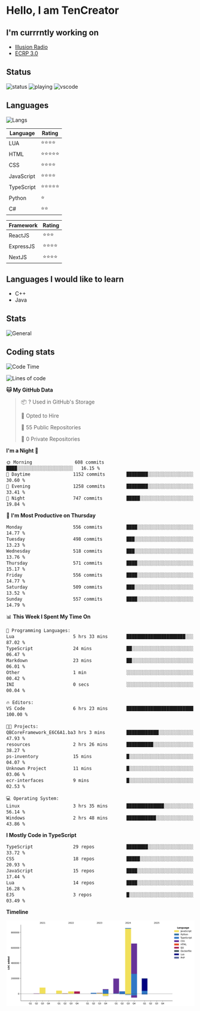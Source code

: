 # Hello, I am TenCreator

## I'm currrntly working on
- [Illusion Radio](https://illusionradio.co.uk/)
- [ECRP 3.0](http://github.com/Emerald-Coast-Roleplay/)

## Status
![status](https://api.statusbadges.me/badge/status/518334475038359555?simple=true&style=for-the-badge)
![playing](https://api.statusbadges.me/badge/playing/518334475038359555?style=for-the-badge)
![vscode](https://api.statusbadges.me/badge/vscode/518334475038359555?style=for-the-badge)

## Languages
![Langs](https://github-readme-stats.vercel.app/api/top-langs/?username=tencreator&layout=compact&theme=radical)


|Language|Rating|
|--------|------|
|LUA|⭐️⭐️⭐️⭐️|
|HTML|⭐️⭐️⭐️⭐️⭐️|
|CSS|⭐️⭐️⭐️⭐️|
|JavaScript|⭐️⭐️⭐️⭐️|
|TypeScript|⭐️⭐️⭐️⭐️⭐️|
|Python|⭐️|
|C#|⭐️⭐️ |

|Framework|Rating|
|--------|------|
|ReactJS|⭐️⭐️⭐|
|ExpressJS|⭐️⭐️⭐️⭐️|
|NextJS|⭐️⭐️⭐⭐️|

## Languages I would like to learn
- C++
- Java

## Stats
![General](https://github-readme-stats.vercel.app/api?username=tencreator&show_icons=true&theme=radical)

## Coding stats

<!--START_SECTION:waka-->
![Code Time](http://img.shields.io/badge/Code%20Time-510%20hrs%2027%20mins-blue)

![Lines of code](https://img.shields.io/badge/From%20Hello%20World%20I%27ve%20Written-2.2%20million%20lines%20of%20code-blue)

**🐱 My GitHub Data** 

> 📦 ? Used in GitHub's Storage 
 > 
> 💼 Opted to Hire
 > 
> 📜 55 Public Repositories 
 > 
> 🔑 0 Private Repositories 
 > 
**I'm a Night 🦉** 

```text
🌞 Morning                608 commits         ████░░░░░░░░░░░░░░░░░░░░░   16.15 % 
🌆 Daytime                1152 commits        ████████░░░░░░░░░░░░░░░░░   30.60 % 
🌃 Evening                1258 commits        ████████░░░░░░░░░░░░░░░░░   33.41 % 
🌙 Night                  747 commits         █████░░░░░░░░░░░░░░░░░░░░   19.84 % 
```
📅 **I'm Most Productive on Thursday** 

```text
Monday                   556 commits         ████░░░░░░░░░░░░░░░░░░░░░   14.77 % 
Tuesday                  498 commits         ███░░░░░░░░░░░░░░░░░░░░░░   13.23 % 
Wednesday                518 commits         ███░░░░░░░░░░░░░░░░░░░░░░   13.76 % 
Thursday                 571 commits         ████░░░░░░░░░░░░░░░░░░░░░   15.17 % 
Friday                   556 commits         ████░░░░░░░░░░░░░░░░░░░░░   14.77 % 
Saturday                 509 commits         ███░░░░░░░░░░░░░░░░░░░░░░   13.52 % 
Sunday                   557 commits         ████░░░░░░░░░░░░░░░░░░░░░   14.79 % 
```


📊 **This Week I Spent My Time On** 

```text
💬 Programming Languages: 
Lua                      5 hrs 33 mins       ██████████████████████░░░   87.02 % 
TypeScript               24 mins             ██░░░░░░░░░░░░░░░░░░░░░░░   06.47 % 
Markdown                 23 mins             ██░░░░░░░░░░░░░░░░░░░░░░░   06.01 % 
Other                    1 min               ░░░░░░░░░░░░░░░░░░░░░░░░░   00.42 % 
INI                      0 secs              ░░░░░░░░░░░░░░░░░░░░░░░░░   00.04 % 

🔥 Editors: 
VS Code                  6 hrs 23 mins       █████████████████████████   100.00 % 

🐱‍💻 Projects: 
QBCoreFramework_E6C6A1.ba3 hrs 3 mins        ████████████░░░░░░░░░░░░░   47.93 % 
resources                2 hrs 26 mins       ██████████░░░░░░░░░░░░░░░   38.27 % 
ps-inventory             15 mins             █░░░░░░░░░░░░░░░░░░░░░░░░   04.07 % 
Unknown Project          11 mins             █░░░░░░░░░░░░░░░░░░░░░░░░   03.06 % 
ecr-interfaces           9 mins              █░░░░░░░░░░░░░░░░░░░░░░░░   02.53 % 

💻 Operating System: 
Linux                    3 hrs 35 mins       ██████████████░░░░░░░░░░░   56.14 % 
Windows                  2 hrs 48 mins       ███████████░░░░░░░░░░░░░░   43.86 % 
```

**I Mostly Code in TypeScript** 

```text
TypeScript               29 repos            ████████░░░░░░░░░░░░░░░░░   33.72 % 
CSS                      18 repos            █████░░░░░░░░░░░░░░░░░░░░   20.93 % 
JavaScript               15 repos            ████░░░░░░░░░░░░░░░░░░░░░   17.44 % 
Lua                      14 repos            ████░░░░░░░░░░░░░░░░░░░░░   16.28 % 
EJS                      3 repos             █░░░░░░░░░░░░░░░░░░░░░░░░   03.49 % 
```



**Timeline**

![Lines of Code chart](https://raw.githubusercontent.com/tencreator/tencreator/main/assets/bar_graph.png)


<!--END_SECTION:waka-->
